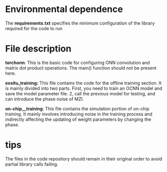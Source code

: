 # Environmental dependence

The **requirements.txt** specifies the minimum configuration of the library required for the code to run

# File description

**torchonn**: This is the basic code for configuring ONN convolution and matrix dot product operations. The main() function should not be present here.

**exsitu_training:** This file contains the code for the offline training section. It is mainly divided into two parts. First, you need to train an OCNN model and save the model parameter file. 2, call the previous model for testing, and can introduce the phase noise of MZI.

**on-chip__training**: This file contains the simulation portion of on-chip training. It mainly involves introducing noise in the training process and indirectly affecting the updating of weight parameters by changing the phase.

# tips

The files in the code repository should remain in their original order to avoid partial library calls failing.

